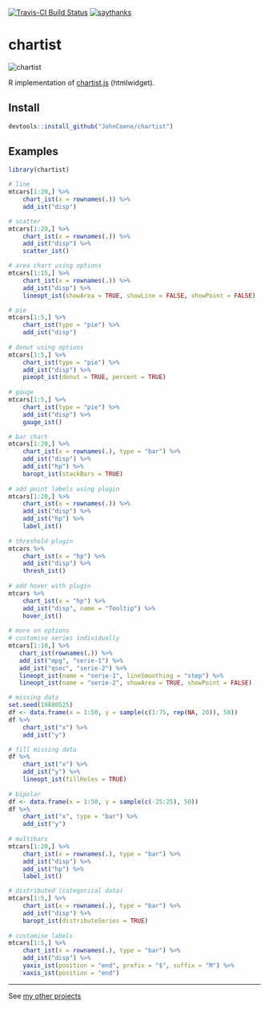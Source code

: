 [![Travis-CI Build Status](https://travis-ci.org/JohnCoene/chartist.svg?branch=master)](https://travis-ci.org/JohnCoene/chartist)
[![saythanks](https://img.shields.io/badge/say-thanks-ff69b4.svg)](https://saythanks.io/to/JohnCoene)

# chartist

![chartist](http://johncoene.github.io/projects/img/chartist.JPG)

R implementation of [chartist.js](https://gionkunz.github.io/chartist-js) (htmlwidget).

## Install

```R
devtools::install_github("JohnCoene/chartist")
```

## Examples

```R
library(chartist)

# line
mtcars[1:20,] %>%
    chart_ist(x = rownames(.)) %>%
    add_ist("disp")

# scatter 
mtcars[1:20,] %>%
    chart_ist(x = rownames(.)) %>%
    add_ist("disp") %>%
    scatter_ist()

# area chart using options
mtcars[1:15,] %>%
    chart_ist(x = rownames(.)) %>%
    add_ist("disp") %>%
    lineopt_ist(showArea = TRUE, showLine = FALSE, showPoint = FALSE)

# pie    
mtcars[1:5,] %>%
    chart_ist(type = "pie") %>%
    add_ist("disp")
    
# donut using options 
mtcars[1:5,] %>%
    chart_ist(type = "pie") %>%
    add_ist("disp") %>%
    pieopt_ist(donut = TRUE, percent = TRUE)
    
# gauge
mtcars[1:5,] %>%
    chart_ist(type = "pie") %>%
    add_ist("disp") %>%
    gauge_ist()

# bar chart   
mtcars[1:20,] %>%
    chart_ist(x = rownames(.), type = "bar") %>%
    add_ist("disp") %>%
    add_ist("hp") %>%
    baropt_ist(stackBars = TRUE)
    
# add point labels using plugin
mtcars[1:20,] %>%
    chart_ist(x = rownames(.)) %>%
    add_ist("disp") %>%
    add_ist("hp") %>%
    label_ist()
    
# threshold plugin
mtcars %>%
    chart_ist(x = "hp") %>%
    add_ist("disp") %>%
    thresh_ist()
    
# add hover with plugin
mtcars %>%
    chart_ist(x = "hp") %>%
    add_ist("disp", name = "Tooltip") %>%
    hover_ist()
    
# more on options
# customise series individually
mtcars[1:10,] %>%
   chart_ist(rownames(.)) %>%
   add_ist("mpg", "serie-1") %>%
   add_ist("qsec", "serie-2") %>%
   lineopt_ist(name = "serie-1", lineSmoothing = "step") %>%
   lineopt_ist(name = "serie-2", showArea = TRUE, showPoint = FALSE)

# missing data 
set.seed(19880525)
df <- data.frame(x = 1:50, y = sample(c(1:75, rep(NA, 20)), 50))
df %>%
    chart_ist("x") %>%
    add_ist("y") 

# fill missing data
df %>%
    chart_ist("x") %>%
    add_ist("y") %>%
    lineopt_ist(fillHoles = TRUE)
    
# bipolar
df <- data.frame(x = 1:50, y = sample(c(-25:25), 50))
df %>%
    chart_ist("x", type = "bar") %>%
    add_ist("y")
    
# multibars
mtcars[1:20,] %>%
    chart_ist(x = rownames(.), type = "bar") %>%
    add_ist("disp") %>%
    add_ist("hp") %>%
    label_ist()

# distributed (categorical data)
mtcars[1:5,] %>%
    chart_ist(x = rownames(.), type = "bar") %>%
    add_ist("disp") %>%
    baropt_ist(distributeSeries = TRUE)
    
# customise labels
mtcars[1:5,] %>%
    chart_ist(x = rownames(.), type = "bar") %>%
    add_ist("disp") %>%
    yaxis_ist(position = "end", prefix = "$", suffix = "M") %>%
    xaxis_ist(position = "end")
```

--------------------------------

See [my other projects](http://johncoene.github.io/projects/)
